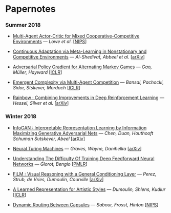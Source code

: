# Papernotes


### Summer 2018
* [Multi-Agent Actor-Critic for Mixed Cooperative-Competitive Environments](notes/Multi-AgentActor-CriticforMixedCooperative-CompetitiveEnvironments/Multi-AgentActor-CriticforMixedCooperative-CompetitiveEnvironments.md) &mdash; *Lowe et al.* [[NIPS](http://papers.nips.cc/paper/7217-multi-agent-actor-critic-for-mixed-cooperative-competitive-environments)]

* [Continuous Adaptation via Meta-Learning in Nonstationary and Competitive Environments](notes/ContinuousAdaptationviaMetaLearninginNonstationaryandCompetitiveEnvironments/ContinuousAdaptationviaMetaLearninginNonstationaryandCompetitiveEnvironments.md) &mdash; *Al-Shedivat, Abbeel et al.* [[arXiv](https://arxiv.org/abs/1710.03641)]

* [Adversarial Policy Gradient for Alternating Markov Games](notes/AdversarialPolicyGradientforAlternatingMarkovGames/AdversarialPolicyGradientforAlternatingMarkovGames.md) &mdash; *Gao, Müller, Hayward* [[ICLR](https://openreview.net/forum?id=ByINFNJDz)]

* [Emergent Complexity via Multi-Agent Competition](notes/EmergentComplexityViaMultiAgentCompetition/EmergentComplexityViaMultiAgentCompetition.md) &mdash; *Bansal, Pachocki, Sidor, Stskever, Mordach* [[ICLR](https://arxiv.org/abs/1710.03748)]

* [Rainbow : Combining Improvements in Deep Reinforcement Learning](notes/Rainbow/Rainbow.md) &mdash; *Hessel, Silver et al.* [[arXiv](https://arxiv.org/abs/1710.02298)]

### Winter 2018
* [InfoGAN : Interpretable Representation Learning by Information Maximizing Generative Adversarial Nets](notes/InfoGAN/InfoGAN.md) &mdash; *Chen, Duan, Houthooft Schuman Sutskever, Abeel* [[arXiv](https://arxiv.org/abs/1606.03657)]

* [Neural Turing Machines](notes/NeuralTuringMachines/NeuralTuringMachines.md) &mdash; *Graves, Wayne, Danihelka* [[arXiv](https://arxiv.org/abs/1410.5401)]

* [Understanding The Difficulty Of Training Deep Feedforward Neural Networks](notes/UnderstandingTheDifficultyOfTrainingDeepFeedforwardNeuralNetworks/UnderstandingTheDifficultyOfTrainingDeepFeedforwardNeuralNetworks.md) &mdash; *Glorot, Bengio* [[PMLR](http://proceedings.mlr.press/v9/glorot10a.html)]

* [FiLM : Visual Reasoning with a General Conditioning Layer](notes/FiLM_VisualReasoningWithConditioningLayer/FiLM_VisualReasoningWithConditioningLayer.md) &mdash; *Perez, Strub, de Vries, Dumoulin, Courville* [[arXiv](https://arxiv.org/abs/1709.07871)]

* [A Learned Representation for Artistic Styles](notes/LearnedRepresentationForArtisticStyle/LearnedRepresentationForArtisticStyle.md) &mdash; *Dumoulin, Shlens, Kudlur* [[ICLR](https://arxiv.org/abs/1610.07629v5)]

* [Dynamic Routing Between Capsules](notes/DynamicRoutingBetweenCapsules/DynamicRoutingBetweenCapsules.md) &mdash; *Sabour, Frosst, Hinton* [[NIPS](http://papers.nips.cc/paper/6975-dynamic-routing-between-capsules)]

